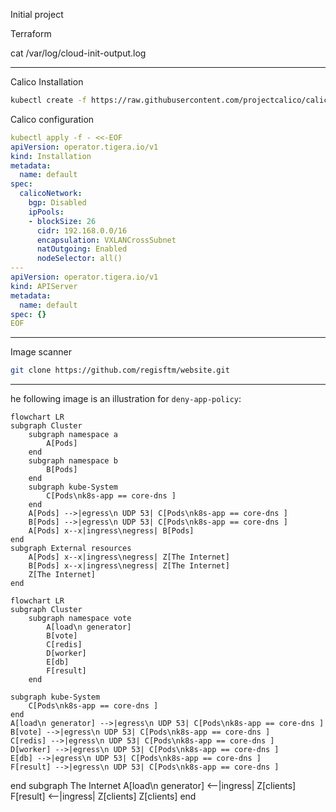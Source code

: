 Initial project

Terraform

cat /var/log/cloud-init-output.log

---

Calico Installation

```bash
kubectl create -f https://raw.githubusercontent.com/projectcalico/calico/v3.26.0/manifests/tigera-operator.yaml
```

Calico configuration

```yaml
kubectl apply -f - <<-EOF
apiVersion: operator.tigera.io/v1
kind: Installation
metadata:
  name: default
spec:
  calicoNetwork:
    bgp: Disabled
    ipPools:
    - blockSize: 26
      cidr: 192.168.0.0/16
      encapsulation: VXLANCrossSubnet
      natOutgoing: Enabled
      nodeSelector: all()
---
apiVersion: operator.tigera.io/v1
kind: APIServer
metadata:
  name: default
spec: {}
EOF
```

---

Image scanner

```bash
git clone https://github.com/regisftm/website.git
```

---

he following image is an illustration for `deny-app-policy`:
```mermaid
flowchart LR
subgraph Cluster
    subgraph namespace a
        A[Pods]
    end
    subgraph namespace b
        B[Pods]
    end
    subgraph kube-System
        C[Pods\nk8s-app == core-dns ]
    end
    A[Pods] -->|egress\n UDP 53| C[Pods\nk8s-app == core-dns ]
    B[Pods] -->|egress\n UDP 53| C[Pods\nk8s-app == core-dns ]
    A[Pods] x--x|ingress\negress| B[Pods]
end
subgraph External resources
    A[Pods] x--x|ingress\negress| Z[The Internet]
    B[Pods] x--x|ingress\negress| Z[The Internet]
    Z[The Internet]
end
```

```mermaid
flowchart LR
subgraph Cluster
    subgraph namespace vote
        A[load\n generator]
        B[vote]
        C[redis]
        D[worker]
        E[db]
        F[result]
    end
```

    subgraph kube-System
        C[Pods\nk8s-app == core-dns ]
    end
    A[load\n generator] -->|egress\n UDP 53| C[Pods\nk8s-app == core-dns ]
    B[vote] -->|egress\n UDP 53| C[Pods\nk8s-app == core-dns ]
    C[redis] -->|egress\n UDP 53| C[Pods\nk8s-app == core-dns ]
    D[worker] -->|egress\n UDP 53| C[Pods\nk8s-app == core-dns ]
    E[db] -->|egress\n UDP 53| C[Pods\nk8s-app == core-dns ]
    F[result] -->|egress\n UDP 53| C[Pods\nk8s-app == core-dns ]
end
subgraph The Internet
    A[load\n generator] <--|ingress| Z[clients]
    F[result] <--|ingress| Z[clients]
    Z[clients]
end
```


